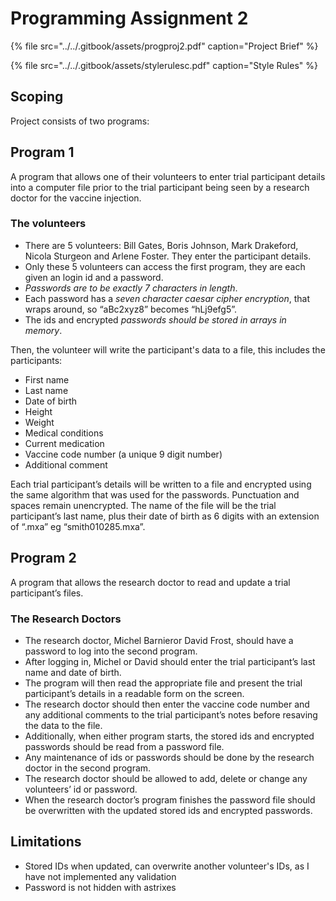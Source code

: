 # Programming Assignment 2

{% file src="../../.gitbook/assets/progproj2.pdf" caption="Project Brief" %}

{% file src="../../.gitbook/assets/stylerulesc.pdf" caption="Style Rules" %}

## Scoping

Project consists of two programs:

## Program 1

A program that allows one of their volunteers to enter trial participant details into a computer file prior to the trial participant being seen by a research doctor for the vaccine injection.

### The volunteers

* There are 5 volunteers: Bill Gates, Boris Johnson, Mark Drakeford, Nicola Sturgeon and Arlene Foster. They enter the participant details.
* Only these 5 volunteers can access the first program, they are each given an login id and a password.
* _Passwords are to be exactly 7 characters in length_.
* Each password has a _seven character caesar cipher encryption_, that wraps around, so “aBc2xyz8” becomes “hLj9efg5”.
* The ids and encrypted _passwords should be stored in arrays in memory_.

Then, the volunteer will write the participant's data to a file, this includes the participants:

* First name
* Last name
* Date of birth
* Height
* Weight
* Medical conditions
* Current medication
* Vaccine code number \(a unique 9 digit number\)
* Additional comment

Each trial participant’s details will be written to a file and encrypted using the same algorithm that was used for the passwords. Punctuation and spaces remain unencrypted. The name of the file will be the trial participant’s last name, plus their date of birth as 6 digits with an extension of “.mxa” eg “smith010285.mxa”.

## Program 2

A program that allows the research doctor to read and update a trial participant’s files.

### The Research Doctors

* The research doctor, Michel Barnieror David Frost, should have a password to log into the second program.
* After logging in, Michel or David should enter the trial participant’s last name and date of birth.
* The program will then read the appropriate file and present the trial participant’s details in a readable form on the screen.
* The research doctor should then enter the vaccine code number and any additional comments to the trial participant’s notes before resaving the data to the file.
* Additionally, when either program starts, the stored ids and encrypted passwords should be read from a password file.
* Any maintenance of ids or passwords should be done by the research doctor in the second program.
* The research doctor should be allowed to add, delete or change any volunteers’ id or password.
* When the research doctor’s program finishes the password file should be overwritten with the updated stored ids and encrypted passwords.

## Limitations

* Stored IDs when updated, can overwrite another volunteer's IDs, as I have not implemented any validation
* Password is not hidden with astrixes

